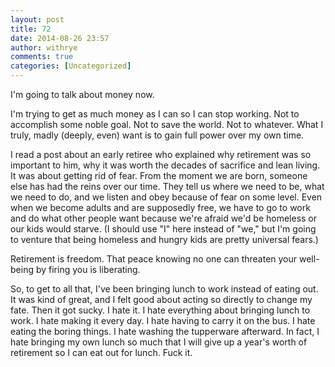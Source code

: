 ```yaml
---
layout: post
title: 72
date: 2014-08-26 23:57
author: withrye
comments: true
categories: [Uncategorized]
---
```

I'm going to talk about money now.

I'm trying to get as much money as I can so I can stop working. Not to accomplish some noble goal. Not to save the world. Not to whatever. What I truly, madly (deeply, even) want is to gain full power over my own time.

I read a post about an early retiree who explained why retirement was so important to him, why it was worth the decades of sacrifice and lean living. It was about getting rid of fear. From the moment we are born, someone else has had the reins over our time. They tell us where we need to be, what we need to do, and we listen and obey because of fear on some level. Even when we become adults and are supposedly free, we have to go to work and do what other people want because we're afraid we'd be homeless or our kids would starve. (I should use "I" here instead of "we," but I'm going to venture that being homeless and hungry kids are pretty universal fears.)

Retirement is freedom. That peace knowing no one can threaten your well-being by firing you is liberating.

So, to get to all that, I've been bringing lunch to work instead of eating out. It was kind of great, and I felt good about acting so directly to change my fate. Then it got sucky. I hate it. I hate everything about bringing lunch to work. I hate making it every day. I hate having to carry it on the bus. I hate eating the boring things. I hate washing the tupperware afterward. In fact, I hate bringing my own lunch so much that I will give up a year's worth of retirement so I can eat out for lunch. Fuck it.





